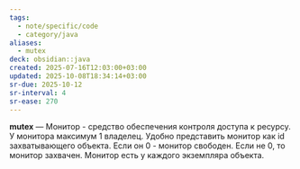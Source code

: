 ```yaml
---
tags:
  - note/specific/code
  - category/java
aliases:
  - mutex
deck: obsidian::java
created: 2025-07-16T12:03:00+03:00
updated: 2025-10-08T18:34:14+03:00
sr-due: 2025-10-12
sr-interval: 4
sr-ease: 270
---
```


**mutex**
—
Монитор - средство обеспечения контроля доступа к ресурсу. У монитора максимум 1 владелец.
Удобно представить монитор как id захватывающего объекта. Если он 0 - монитор свободен. Если не 0, то монитор захвачен.
Монитор есть у каждого экземпляра объекта.
